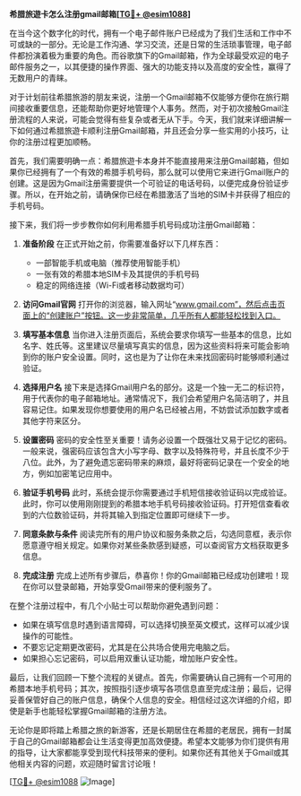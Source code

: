 **希腊旅遊卡怎么注册gmail邮箱[[TG💪+ @esim1088](https://t.me/s/esim1088)]**

在当今这个数字化的时代，拥有一个电子邮件账户已经成为了我们生活和工作中不可或缺的一部分。无论是工作沟通、学习交流，还是日常的生活琐事管理，电子邮件都扮演着极为重要的角色。而谷歌旗下的Gmail邮箱，作为全球最受欢迎的电子邮件服务之一，以其便捷的操作界面、强大的功能支持以及高度的安全性，赢得了无数用户的青睐。

对于计划前往希腊旅游的朋友来说，注册一个Gmail邮箱不仅能够方便你在旅行期间接收重要信息，还能帮助你更好地管理个人事务。然而，对于初次接触Gmail注册流程的人来说，可能会觉得有些复杂或者无从下手。今天，我们就来详细讲解一下如何通过希腊旅遊卡顺利注册Gmail邮箱，并且还会分享一些实用的小技巧，让你的注册过程更加顺畅。

首先，我们需要明确一点：希腊旅遊卡本身并不能直接用来注册Gmail邮箱，但如果你已经拥有了一个有效的希腊手机号码，那么就可以使用它来进行Gmail账户的创建。这是因为Gmail注册需要提供一个可验证的电话号码，以便完成身份验证步骤。所以，在开始之前，请确保你已经在希腊激活了当地的SIM卡并获得了相应的手机号码。

接下来，我们将一步步教你如何利用希腊手机号码成功注册Gmail邮箱：

1. **准备阶段**
   在正式开始之前，你需要准备好以下几样东西：
   - 一部智能手机或电脑（推荐使用智能手机）
   - 一张有效的希腊本地SIM卡及其提供的手机号码
   - 稳定的网络连接（Wi-Fi或者移动数据均可）

2. **访问Gmail官网**
   打开你的浏览器，输入网址“www.gmail.com”，然后点击页面上的“创建账户”按钮。这一步非常简单，几乎所有人都能轻松找到入口。

3. **填写基本信息**
   当你进入注册页面后，系统会要求你填写一些基本的信息，比如名字、姓氏等。这里建议尽量填写真实的信息，因为这些资料将来可能会影响到你的账户安全设置。同时，这也是为了让你在未来找回密码时能够顺利通过验证。

4. **选择用户名**
   接下来是选择Gmail用户名的部分。这是一个独一无二的标识符，用于代表你的电子邮箱地址。通常情况下，我们会希望用户名简洁明了，并且容易记住。如果发现你想要使用的用户名已经被占用，不妨尝试添加数字或者其他字符来区分。

5. **设置密码**
   密码的安全性至关重要！请务必设置一个既强壮又易于记忆的密码。一般来说，强密码应该包含大小写字母、数字以及特殊符号，并且长度不少于八位。此外，为了避免遗忘密码带来的麻烦，最好将密码记录在一个安全的地方，例如加密笔记应用中。

6. **验证手机号码**
   此时，系统会提示你需要通过手机短信接收验证码以完成验证。此时，你可以使用刚刚提到的希腊本地手机号码接收验证码。打开短信查看收到的六位数验证码，并将其输入到指定位置即可继续下一步。

7. **同意条款与条件**
   阅读完所有的用户协议和服务条款之后，勾选同意框，表示你愿意遵守相关规定。如果你对某些条款感到疑惑，可以查阅官方文档获取更多信息。

8. **完成注册**
   完成上述所有步骤后，恭喜你！你的Gmail邮箱已经成功创建啦！现在你可以登录邮箱，开始享受Gmail带来的便利服务了。

在整个注册过程中，有几个小贴士可以帮助你避免遇到问题：

- 如果在填写信息时遇到语言障碍，可以选择切换至英文模式，这样可以减少误操作的可能性。
- 不要忘记定期更改密码，尤其是在公共场合使用完电脑之后。
- 如果担心忘记密码，可以启用双重认证功能，增加账户安全性。

最后，让我们回顾一下整个流程的关键点。首先，你需要确认自己拥有一个可用的希腊本地手机号码；其次，按照指引逐步填写各项信息直至完成注册；最后，记得妥善保管好自己的账户信息，确保个人信息的安全。相信经过这次详细的介绍，即使是新手也能轻松掌握Gmail邮箱的注册方法。

无论你是即将踏上希腊之旅的新游客，还是长期居住在希腊的老居民，拥有一封属于自己的Gmail邮箱都会让生活变得更加高效便捷。希望本文能够为你们提供有用的指导，让大家都能享受到现代科技带来的便利。如果你还有其他关于Gmail或其他相关内容的问题，欢迎随时留言讨论哦！

[[TG💪+ @esim1088](https://t.me/s/esim1088) ![Image](https://i.postimg.cc/4NQfJmqS/Snipaste-2025-05-13-00-14-12.png)]
